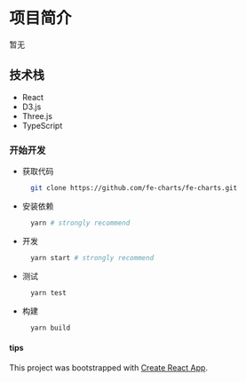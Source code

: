 # 项目简介

  暂无

## 技术栈

- React
- D3.js
- Three.js
- TypeScript

### 开始开发

- 获取代码

  ```bash
    git clone https://github.com/fe-charts/fe-charts.git
  ```

- 安装依赖

  ```bash
    yarn # strongly recommend
  ```

- 开发

  ```bash
    yarn start # strongly recommend
  ```

- 测试

  ```bash
    yarn test
  ```

- 构建

  ```bash
    yarn build
  ```

#### tips

  This project was bootstrapped with [Create React App](https://github.com/facebookincubator/create-react-app).